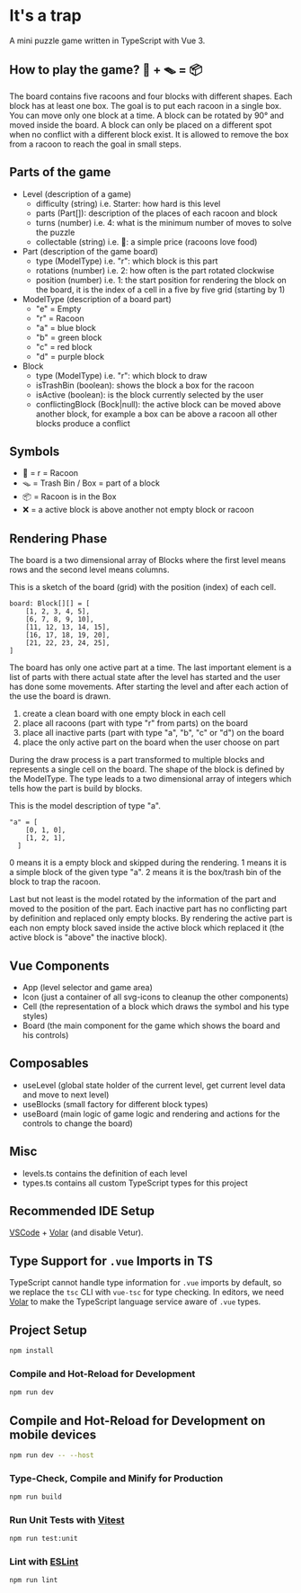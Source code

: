 # It's a trap

A mini puzzle game written in TypeScript with Vue 3.

## How to play the game? 🦝 + 🪤 = 📦

The board contains five racoons and four blocks with different shapes. Each block has at least one box. The goal is to put each racoon in a single box. You can move only one block at a time. A block can be rotated by 90° and moved inside the board. A block can only be placed on a different spot when no conflict with a different block exist. It is allowed to remove the box from a racoon to reach the goal in small steps.

## Parts of the game

- Level (description of a game)
  - difficulty (string) i.e. Starter: how hard is this level
  - parts (Part[]): description of the places of each racoon and block
  - turns (number) i.e. 4: what is the minimum number of moves to solve the puzzle
  - collectable (string) i.e. 🍐: a simple price (racoons love food)
- Part (description of the game board)
  - type (ModelType) i.e. "r": which block is this part
  - rotations (number) i.e. 2: how often is the part rotated clockwise
  - position (number) i.e. 1: the start position for rendering the block on the board, it is the index of a cell in a five by five grid (starting by 1)
- ModelType (description of a board part)
  - "e" = Empty
  - "r" = Racoon
  - "a" = blue block
  - "b" = green block
  - "c" = red block
  - "d" = purple block
- Block
  - type (ModelType) i.e. "r": which block to draw
  - isTrashBin (boolean): shows the block a box for the racoon
  - isActive (boolean): is the block currently selected by the user
  - conflictingBlock (Bock|null): the active block can be moved above another block, for example a box can be above a racoon all other blocks produce a conflict

## Symbols

- 🦝 = r = Racoon
- 🪤 = Trash Bin / Box = part of a block
- 📦 = Racoon is in the Box
- ❌ = a active block is above another not empty block or racoon

## Rendering Phase

The board is a two dimensional array of Blocks where the first level means rows and the second level means columns.

This is a sketch of the board (grid) with the position (index) of each cell.

```
board: Block[][] = [
    [1, 2, 3, 4, 5],
    [6, 7, 8, 9, 10],
    [11, 12, 13, 14, 15],
    [16, 17, 18, 19, 20],
    [21, 22, 23, 24, 25],
]
```

The board has only one active part at a time. The last important element is a list of parts with there actual state after the level has started and the user has done some movements. After starting the level and after each action of the use the board is drawn.

1. create a clean board with one empty block in each cell
2. place all racoons (part with type "r" from parts) on the board
3. place all inactive parts (part with type "a", "b", "c" or "d") on the board
4. place the only active part on the board when the user choose on part

During the draw process is a part transformed to multiple blocks and represents a single cell on the board. The shape of the block is defined by the ModelType. The type leads to a two dimensional array of integers which tells how the part is build by blocks.

This is the model description of type "a".

```
"a" = [
    [0, 1, 0],
    [1, 2, 1],
  ]
```

0 means it is a empty block and skipped during the rendering. 1 means it is a simple block of the given type "a". 2 means it is the box/trash bin of the block to trap the racoon.

Last but not least is the model rotated by the information of the part and moved to the position of the part. Each inactive part has no conflicting part by definition and replaced only empty blocks. By rendering the active part is each non empty block saved inside the active block which replaced it (the active block is "above" the inactive block).

## Vue Components

- App (level selector and game area)
- Icon (just a container of all svg-icons to cleanup the other components)
- Cell (the representation of a block which draws the symbol and his type styles)
- Board (the main component for the game which shows the board and his controls)

## Composables

- useLevel (global state holder of the current level, get current level data and move to next level)
- useBlocks (small factory for different block types)
- useBoard (main logic of game logic and rendering and actions for the controls to change the board)

## Misc

- levels.ts contains the definition of each level
- types.ts contains all custom TypeScript types for this project

## Recommended IDE Setup

[VSCode](https://code.visualstudio.com/) + [Volar](https://marketplace.visualstudio.com/items?itemName=Vue.volar) (and disable Vetur).

## Type Support for `.vue` Imports in TS

TypeScript cannot handle type information for `.vue` imports by default, so we replace the `tsc` CLI with `vue-tsc` for type checking. In editors, we need [Volar](https://marketplace.visualstudio.com/items?itemName=Vue.volar) to make the TypeScript language service aware of `.vue` types.

## Project Setup

```sh
npm install
```

### Compile and Hot-Reload for Development

```sh
npm run dev
```

## Compile and Hot-Reload for Development on mobile devices

```sh
npm run dev -- --host
```

### Type-Check, Compile and Minify for Production

```sh
npm run build
```

### Run Unit Tests with [Vitest](https://vitest.dev/)

```sh
npm run test:unit
```

### Lint with [ESLint](https://eslint.org/)

```sh
npm run lint
```
